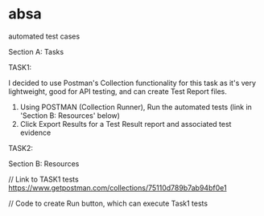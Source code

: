 # absa
automated test cases

Section A: Tasks

TASK1: 

I decided to use Postman's Collection functionality for this task as it's very lightweight, good for API testing, and can create Test Report files. 

1. Using POSTMAN (Collection Runner), Run the automated tests (link in 'Section B: Resources' below)
2. Click Export Results for a Test Result report and associated test evidence

TASK2:



Section B: Resources

// Link to TASK1 tests
https://www.getpostman.com/collections/75110d789b7ab94bf0e1

// Code to create Run button, which can execute Task1 tests
<div class="postman-run-button"
data-postman-action="collection/import"
data-postman-var-1="75110d789b7ab94bf0e1"></div>
<script type="text/javascript">
  (function (p,o,s,t,m,a,n) {
    !p[s] && (p[s] = function () { (p[t] || (p[t] = [])).push(arguments); });
    !o.getElementById(s+t) && o.getElementsByTagName("head")[0].appendChild((
      (n = o.createElement("script")),
      (n.id = s+t), (n.async = 1), (n.src = m), n
    ));
  }(window, document, "_pm", "PostmanRunObject", "https://run.pstmn.io/button.js"));
</script>

